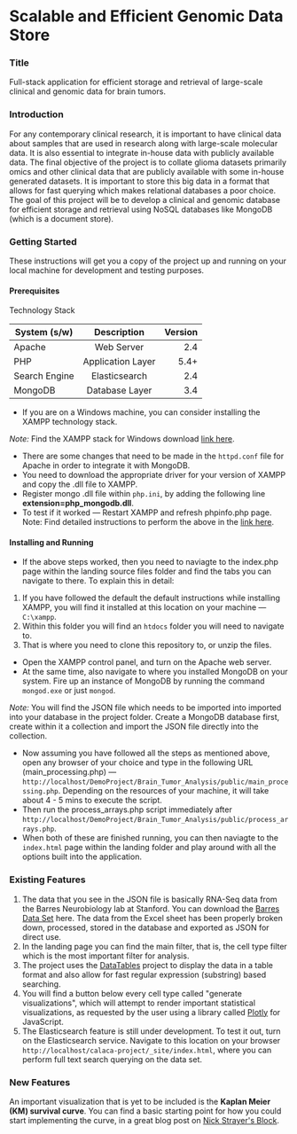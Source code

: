 # Scalable and Efficient Genomic Data Store

### Title
Full-stack application for efficient storage and retrieval of large-scale clinical and genomic data for brain tumors.

### Introduction
For any contemporary clinical research, it is important to have clinical data about samples that are used in research along with large-scale molecular data. It is also essential to integrate in-house data with publicly available data. The final objective of the project is to collate glioma datasets primarily omics and other clinical data that are publicly available with some in-house generated datasets. It is important to store this big data in a format that allows for fast querying which makes relational databases a poor choice. The goal of this project will be to develop a clinical and genomic database for efficient storage and retrieval using NoSQL databases like MongoDB (which is a document store).

### Getting Started
These instructions will get you a copy of the project up and running on your local machine for development and testing purposes.

#### Prerequisites
Technology Stack

| System (s/w)  | Description       | Version|
| ------------- |:-----------------:|-------:|
| Apache        | Web Server        |  2.4   |
| PHP           | Application Layer |  5.4+  |
| Search Engine | Elasticsearch     |  2.4   |
| MongoDB       | Database Layer    |  3.4   |

* If you are on a Windows machine, you can consider installing the XAMPP technology stack.

*Note:* Find the XAMPP stack for Windows download [link here](https://www.apachefriends.org/index.html).

* There are some changes that need to be made in the `httpd.conf` file for Apache in order to integrate it with MongoDB.
* You need to download the appropriate driver for your version of XAMPP and copy the .dll file to XAMPP.
* Register mongo .dll file within `php.ini`, by adding the following line **extension=php_mongodb.dll**.
* To test if it worked — Restart XAMPP and refresh phpinfo.php page.
Note: Find detailed instructions to perform the above in the [link here](https://learnedia.com/install-mongodb-configure-php-xampp-windows/).

#### Installing and Running
* If the above steps worked, then you need to naviagte to the index.php page within the landing source files folder and find
the tabs you can navigate to there. To explain this in detail:

1. If you have followed the default the default instructions while installing XAMPP, you will find it installed at this location on your machine — `C:\xampp`.
2. Within this folder you will find an `htdocs` folder you will need to navigate to.
3. That is where you need to clone this repository to, or unzip the files.

* Open the XAMPP control panel, and turn on the Apache web server.
* At the same time, also navigate to where you installed MongoDB on your system. Fire up an instance of MongoDB by running the command  `mongod.exe` or just `mongod`.

*Note:* You will find the JSON file which needs to be imported into imported into your database in the project folder. Create a MongoDB database first, create within it a collection and import the JSON file directly into the collection.

* Now assuming you have followed all the steps as mentioned above, open any browser of your choice and type in the following URL (main_processing.php) — `http://localhost/DemoProject/Brain_Tumor_Analysis/public/main_processing.php`. Depending on the resources of your machine, it will take about 4 - 5 mins to execute the script.
* Then run the process_arrays.php script immediately after `http://localhost/DemoProject/Brain_Tumor_Analysis/public/process_arrays.php`.
* When both of these are finished running, you can then naviagte to the `index.html` page within the landing folder and play around with all the options built into the application.

### Existing Features
1. The data that you see in the JSON file is basically RNA-Seq data from the Barres Neurobiology lab at Stanford. You can download the [Barres Data Set](https://web.stanford.edu/group/barres_lab/brain_rnaseq.html) here. The data from the Excel sheet has been properly broken down, processed, stored in the database and exported as JSON for direct use.
2. In the landing page you can find the main filter, that is, the cell type filter which is the most important filter for analysis.
3. The project uses the [DataTables](https://github.com/DataTables/DataTables) project to display the data in a table format and also allow for fast regular expression (substring) based searching.
4. You will find a button below every cell type called "generate visualizations", which will attempt to render important statistical visualizations, as requested by the user using a library called [Plotly](https://plot.ly/javascript/) for JavaScript.
5. The Elasticsearch feature is still under development. To test it out, turn on the Elasticsearch service. Navigate to this location on your browser `http://localhost/calaca-project/_site/index.html`, where you can perform full text search querying on the data set.

### New Features
An important visualization that is yet to be included is the **Kaplan Meier (KM) survival curve**. You can find a basic starting point for how you could start implementing the curve, in a great blog post on [Nick Strayer's Block](http://bl.ocks.org/nstrayer/4e613a109707f0487da87300097ca502).
